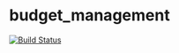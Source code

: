 # budget_management

[![Build Status](https://travis-ci.org/svendeville/budget_management.svg?branch=master)](https://travis-ci.org/svendeville/budget_management)
